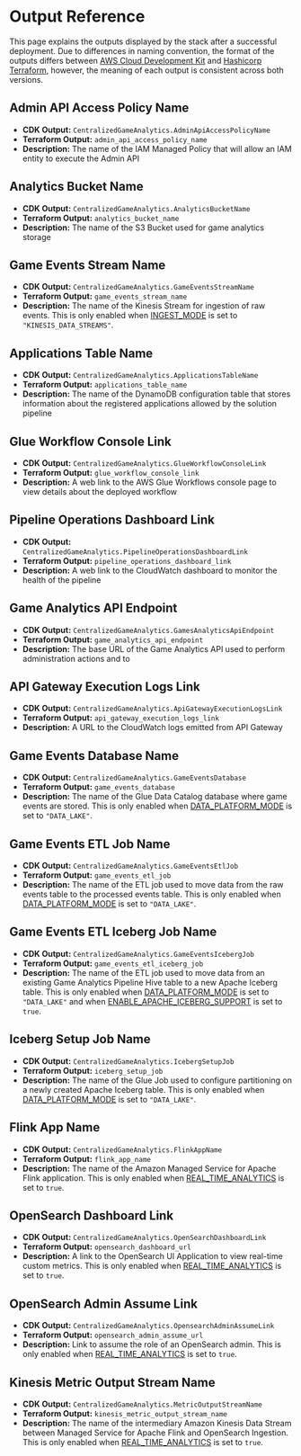 # Output Reference

This page explains the outputs displayed by the stack after a successful deployment. Due to differences in naming convention, the format of the outputs differs between [AWS Cloud Development Kit](https://docs.aws.amazon.com/AWSCloudFormation/latest/UserGuide/outputs-section-structure.html) and [Hashicorp Terraform](https://developer.hashicorp.com/terraform/language/style#outputs), however, the meaning of each output is consistent across both versions.

## Admin API Access Policy Name

- **CDK Output:** `CentralizedGameAnalytics.AdminApiAccessPolicyName`
- **Terraform Output:** `admin_api_access_policy_name`
- **Description:** The name of the IAM Managed Policy that will allow an IAM entity to execute the Admin API

## Analytics Bucket Name

- **CDK Output:** `CentralizedGameAnalytics.AnalyticsBucketName`
- **Terraform Output:** `analytics_bucket_name`
- **Description:** The name of the S3 Bucket used for game analytics storage

## Game Events Stream Name

- **CDK Output:** `CentralizedGameAnalytics.GameEventsStreamName`
- **Terraform Output:** `game_events_stream_name`
- **Description:** The name of the Kinesis Stream for ingestion of raw events. This is only enabled when [INGEST_MODE](config-reference.md#data-platform-options) is set to `"KINESIS_DATA_STREAMS"`.

## Applications Table Name

- **CDK Output:** `CentralizedGameAnalytics.ApplicationsTableName`
- **Terraform Output:** `applications_table_name`
- **Description:** The name of the DynamoDB configuration table that stores information about the registered applications allowed by the solution pipeline

## Glue Workflow Console Link

- **CDK Output:** `CentralizedGameAnalytics.GlueWorkflowConsoleLink`
- **Terraform Output:** `glue_workflow_console_link`
- **Description:** A web link to the AWS Glue Workflows console page to view details about the deployed workflow

## Pipeline Operations Dashboard Link

- **CDK Output:** `CentralizedGameAnalytics.PipelineOperationsDashboardLink`
- **Terraform Output:** `pipeline_operations_dashboard_link`
- **Description:** A web link to the CloudWatch dashboard to monitor the health of the pipeline

## Game Analytics API Endpoint

- **CDK Output:** `CentralizedGameAnalytics.GamesAnalyticsApiEndpoint`
- **Terraform Output:** `game_analytics_api_endpoint`
- **Description:** The base URL of the Game Analytics API used to perform administration actions and to

## API Gateway Execution Logs Link

- **CDK Output:** `CentralizedGameAnalytics.ApiGatewayExecutionLogsLink`
- **Terraform Output:** `api_gateway_execution_logs_link`
- **Description:** A URL to the CloudWatch logs emitted from API Gateway

## Game Events Database Name

- **CDK Output:** `CentralizedGameAnalytics.GameEventsDatabase`
- **Terraform Output:** `game_events_database`
- **Description:** The name of the Glue Data Catalog database where game events are stored. This is only enabled when [DATA_PLATFORM_MODE](config-reference.md#data-platform-options) is set to `"DATA_LAKE"`.

## Game Events ETL Job Name

- **CDK Output:** `CentralizedGameAnalytics.GameEventsEtlJob`
- **Terraform Output:** `game_events_etl_job`
- **Description:** The name of the ETL job used to move data from the raw events table to the processed events table. This is only enabled when [DATA_PLATFORM_MODE](config-reference.md#data-platform-options) is set to `"DATA_LAKE"`.

## Game Events ETL Iceberg Job Name

- **CDK Output:** `CentralizedGameAnalytics.GameEventsIcebergJob`
- **Terraform Output:** `game_events_etl_iceberg_job`
- **Description:** The name of the ETL job used to move data from an existing Game Analytics Pipeline Hive table to a new Apache Iceberg table. This is only enabled when [DATA_PLATFORM_MODE](config-reference.md#data-platform-options) is set to `"DATA_LAKE"` and when [ENABLE_APACHE_ICEBERG_SUPPORT](config-reference.md#data-platform-options) is set to `true`.

## Iceberg Setup Job Name

- **CDK Output:** `CentralizedGameAnalytics.IcebergSetupJob`
- **Terraform Output:** `iceberg_setup_job`
- **Description:** The name of the Glue Job used to configure partitioning on a newly created Apache Iceberg table. This is only enabled when [DATA_PLATFORM_MODE](config-reference.md#data-platform-options) is set to `"DATA_LAKE"`.

## Flink App Name

- **CDK Output:** `CentralizedGameAnalytics.FlinkAppName`
- **Terraform Output:** `flink_app_name`
- **Description:** The name of the Amazon Managed Service for Apache Flink application. This is only enabled when [REAL_TIME_ANALYTICS](config-reference.md#data-platform-options) is set to `true`.

## OpenSearch Dashboard Link

- **CDK Output:** `CentralizedGameAnalytics.OpenSearchDashboardLink`
- **Terraform Output:** `opensearch_dashboard_url`
- **Description:** A link to the OpenSearch UI Application to view real-time custom metrics. This is only enabled when [REAL_TIME_ANALYTICS](config-reference.md#data-platform-options) is set to `true`.

## OpenSearch Admin Assume Link

- **CDK Output:** `CentralizedGameAnalytics.OpensearchAdminAssumeLink`
- **Terraform Output:** `opensearch_admin_assume_url`
- **Description:** Link to assume the role of an OpenSearch admin.  This is only enabled when [REAL_TIME_ANALYTICS](config-reference.md#data-platform-options) is set to `true`.

## Kinesis Metric Output Stream Name

- **CDK Output:** `CentralizedGameAnalytics.MetricOutputStreamName`
- **Terraform Output:** `kinesis_metric_output_stream_name`
- **Description:** The name of the intermediary Amazon Kinesis Data Stream between Managed Service for Apache Flink and OpenSearch Ingestion. This is only enabled when [REAL_TIME_ANALYTICS](config-reference.md#data-platform-options) is set to `true`.